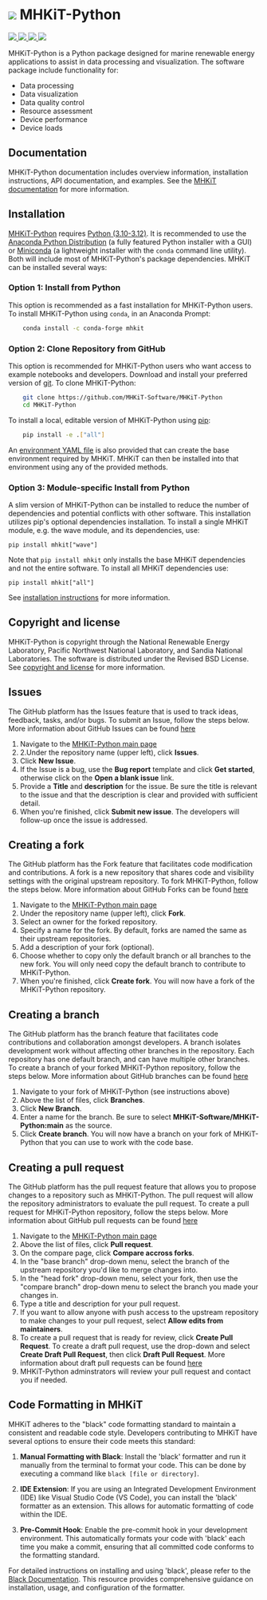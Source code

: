 # ![](logo.png) MHKiT-Python

<p align="left">
    <a href=https://github.com/MHKiT-Software/MHKiT-Python/actions/workflows/main.yml>
        <img src="https://github.com/MHKiT-Software/MHKiT-Python/actions/workflows/main.yml/badge.svg">
    </a>
    <a href=https://coveralls.io/github/MHKiT-Software/MHKiT-Python?branch=main>
        <img src="https://coveralls.io/repos/github/MHKiT-Software/MHKiT-Python/badge.svg?branch=main">
    </a>
    <a href=https://pepy.tech/project/mhkit>
        <img src="https://pepy.tech/badge/mhkit">
    </a>
    <a href=https://doi.org/10.5281/zenodo.3924683>
        <img src="https://zenodo.org/badge/DOI/10.5281/zenodo.3924683.svg">
    </a>
</p>

MHKiT-Python is a Python package designed for marine renewable energy applications to assist in
data processing and visualization. The software package include functionality for:

- Data processing
- Data visualization
- Data quality control
- Resource assessment
- Device performance
- Device loads

## Documentation

MHKiT-Python documentation includes overview information, installation instructions, API documentation, and examples.
See the [MHKiT documentation](https://mhkit-software.github.io/MHKiT) for more information.

## Installation

[MHKiT-Python](https://github.com/MHKiT-Software/MHKiT-Python) requires [Python (3.10-3.12)](https://www.python.org/).
It is recommended to use the [Anaconda Python Distribution](https://www.anaconda.com/distribution/) (a fully featured Python installer with a GUI) 
or [Miniconda](https://docs.anaconda.com/miniconda/#quick-command-line-install) (a lightweight installer with the ``conda`` command line utility).  
Both will include most of MHKiT-Python's package dependencies. 
MHKiT can be installed several ways:

### Option 1: Install from Python

This option is recommended as a fast installation for MHKiT-Python users.
To install MHKiT-Python using ``conda``, in an Anaconda Prompt:

```bash
	conda install -c conda-forge mhkit
```

### Option 2: Clone Repository from GitHub

This option is recommended for MHKiT-Python users who want access to example notebooks and developers.
Download and install your preferred version of [git](https://git-scm.com/).
To clone MHKiT-Python:

```bash
	git clone https://github.com/MHKiT-Software/MHKiT-Python
	cd MHKiT-Python
```

To install a local, editable version of MHKiT-Python using [pip](https://pip.pypa.io/en/stable/):

```bash
	pip install -e .["all"]
```

An [environment YAML file](https://github.com/MHKiT-Software/MHKiT-Python/blob/main/environment.yml) is also provided that can create the base environment required by MHKiT. 
MHKiT can then be installed into that environment using any of the provided methods.

### Option 3: Module-specific Install from Python

A slim version of MHKiT-Python can be installed to reduce the number of dependencies and potential conflicts with other software. 
This installation utilizes pip's optional dependencies installation. 
To install a single MHKiT module, e.g. the wave module, and its dependencies, use:

	pip install mhkit["wave"]

Note that ``pip install mhkit`` only installs the base MHKiT dependencies and not the entire software.
To install all MHKiT dependencies use:

	pip install mhkit["all"]

See [installation instructions](https://mhkit-software.github.io/MHKiT/installation.html) for more information.

## Copyright and license

MHKiT-Python is copyright through the National Renewable Energy Laboratory,
Pacific Northwest National Laboratory, and Sandia National Laboratories.
The software is distributed under the Revised BSD License.
See [copyright and license](LICENSE.md) for more information.

## Issues

The GitHub platform has the Issues feature that is used to track ideas, feedback, tasks, and/or bugs. To submit an Issue, follow the steps below. More information about GitHub Issues can be found [here](https://docs.github.com/en/issues/tracking-your-work-with-issues/about-issues)

1. Navigate to the [MHKiT-Python main page](https://github.com/MHKiT-Software/MHKiT-Python)
2. 2.Under the repository name (upper left), click **Issues**.
3. Click **New Issue**.
4. If the Issue is a bug, use the **Bug report** template and click **Get started**, otherwise click on the **Open a blank issue** link.
5. Provide a **Title** and **description** for the issue. Be sure the title is relevant to the issue and that the description is clear and provided with sufficient detail.
6. When you're finished, click **Submit new issue**. The developers will follow-up once the issue is addressed.

## Creating a fork

The GitHub platform has the Fork feature that facilitates code modification and contributions. A fork is a new repository that shares code and visibility settings with the original upstream repository. To fork MHKiT-Python, follow the steps below. More information about GitHub Forks can be found [here](https://docs.github.com/en/get-started/quickstart/fork-a-repo)

1. Navigate to the [MHKiT-Python main page](https://github.com/MHKiT-Software/MHKiT-Python)
2. Under the repository name (upper left), click **Fork**.
3. Select an owner for the forked repository.
4. Specify a name for the fork. By default, forks are named the same as their upstream repositories.
5. Add a description of your fork (optional).
6. Choose whether to copy only the default branch or all branches to the new fork. You will only need copy the default branch to contribute to MHKiT-Python.
7. When you're finished, click **Create fork**. You will now have a fork of the MHKiT-Python repository.

## Creating a branch

The GitHub platform has the branch feature that facilitates code contributions and collaboration amongst developers. A branch isolates development work without affecting other branches in the repository. Each repository has one default branch, and can have multiple other branches. To create a branch of your forked MHKiT-Python repository, follow the steps below. More information about GitHub branches can be found [here](https://docs.github.com/en/pull-requests/collaborating-with-pull-requests/proposing-changes-to-your-work-with-pull-requests/about-branches)

1. Navigate to your fork of MHKiT-Python (see instructions above)
2. Above the list of files, click **Branches**.
3. Click **New Branch**.
4. Enter a name for the branch. Be sure to select **MHKiT-Software/MHKiT-Python:main** as the source.
5. Click **Create branch**. You will now have a branch on your fork of MHKiT-Python that you can use to work with the code base.

## Creating a pull request

The GitHub platform has the pull request feature that allows you to propose changes to a repository such as MHKiT-Python. The pull request will allow the repository administrators to evaluate the pull request. To create a pull request for MHKiT-Python repository, follow the steps below. More information about GitHub pull requests can be found [here](https://docs.github.com/en/pull-requests/collaborating-with-pull-requests/proposing-changes-to-your-work-with-pull-requests/creating-a-pull-request)

1. Navigate to the [MHKiT-Python main page](https://github.com/MHKiT-Software/MHKiT-Python)
2. Above the list of files, click **Pull request**.
3. On the compare page, click **Compare accross forks**.
4. In the "base branch" drop-down menu, select the branch of the upstream repository you'd like to merge changes into.
5. In the "head fork" drop-down menu, select your fork, then use the "compare branch" drop-down menu to select the branch you made your changes in.
6. Type a title and description for your pull request.
7. If you want to allow anyone with push access to the upstream repository to make changes to your pull request, select **Allow edits from maintainers**.
8. To create a pull request that is ready for review, click **Create Pull Request**. To create a draft pull request, use the drop-down and select **Create Draft Pull Request**, then click **Draft Pull Request**. More information about draft pull requests can be found [here](https://docs.github.com/en/pull-requests/collaborating-with-pull-requests/proposing-changes-to-your-work-with-pull-requests/about-pull-requests#draft-pull-requests)
9. MHKiT-Python adminstrators will review your pull request and contact you if needed.

## Code Formatting in MHKiT

MHKiT adheres to the "black" code formatting standard to maintain a consistent and readable code style. Developers contributing to MHKiT have several options to ensure their code meets this standard:

1. **Manual Formatting with Black**: Install the 'black' formatter and run it manually from the terminal to format your code. This can be done by executing a command like `black [file or directory]`.

2. **IDE Extension**: If you are using an Integrated Development Environment (IDE) like Visual Studio Code (VS Code), you can install the 'black' formatter as an extension. This allows for automatic formatting of code within the IDE.

3. **Pre-Commit Hook**: Enable the pre-commit hook in your development environment. This automatically formats your code with 'black' each time you make a commit, ensuring that all committed code conforms to the formatting standard.

For detailed instructions on installing and using 'black', please refer to the [Black Documentation](https://black.readthedocs.io/en/stable/). This resource provides comprehensive guidance on installation, usage, and configuration of the formatter.
